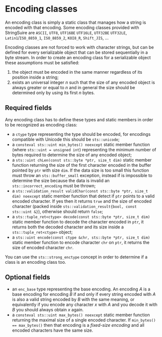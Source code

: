 # Encoding classes

An encoding class is simply a static class that manages how a string is encoded with that encoding. Some encoding classes provided with StringSuire are `ASCII`, `UTF8`, `UTF16BE` `UTF16LE`, `UTF32BE` `UTF32LE`, `Latin1`/`ISO_8859_1`, `ISO_8859_2`, `KOI8_R`, `Shift_JIS`, ...

Encoding classes are not forced to work with character strings, but can be defined for every serializable object that can be stored sequentially in a byte stream. In order to create an encoding class for a serializable object these assumptions must be satisfied:

1. the object must be encoded in the same manner regardless of its position inside a string;
2. exists an universal integer *n* such that the size of any encoded object is always greater or equal to *n* and in general the size should be determined only by using its first *n* bytes.

## Required fields

Any encoding class has to define these types and static members in order to be recognized as encoding class:

* a `ctype` type representing the type should be encoded, for encodings compatible with Unicode this should be `sts::unicode`;
* a `consteval sts::uint min_bytes() noexcept` static member function (where `sts::uint = unsigned int`) representing the minimum number of bytes required to determine the size of any encoded object;
* a `sts::uint chLen(const sts::byte *ptr, size_t dim)` static member function returning the size of the first character encoded in the buffer pointed by `ptr` with size `dim`. If the data size is too small this function must throw an `sts::buffer_small` exception, instead if is impossible to determine the size because the data is invalid an `sts::incorrect_encoding` must be thrown;
* a `sts::validation_result validChar(const sts::byte *ptr, size_t dim) noexcept` static member function that detect if `ptr` points to a valid encoded character. If yes then it returns `true` and the size of encoded character (packed inside `sts::validation_result{bool, const sts::uint &}`), otherwise should return `false`;
* a `sts::tuple_ret<ctype> decode(const sts::byte *ptr, size_t dim)` static member function to decode the character encoded in `ptr`, it returns both the decoded character and its size inside a `sts::tuple_ret<ctype>` object;
* a `sts::uint encode(const ctype &chr, sts::byte *ptr, size_t dim)` static member function to encode character `chr` on `ptr`, it returns the size of encoded character `chr`.

You can use the `sts::strong_enctype` concept in order to determine if a class is an encoding class too.

## Optional fields

* an `enc_base` type representing the base encoding. An encoding *A* is a base encoding for encoding *B* if and only if every string encoded with *A* is also a valid string encoded by *B* with the same meaning, or equivalently if you encode any character *x* with *A* and you decode it with *B* you should always obtain *x* again.
* a `consteval sts::uint max_bytes() noexcept` static member function returning the maximal size of a single encoded character. If `min_bytes() == max_bytes()` then that encoding is a *fixed-size encoding* and all encoded characters have the same size.
